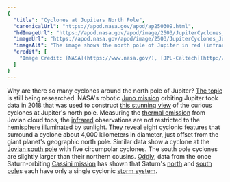 ```yaml
---
{
  "title": "Cyclones at Jupiters North Pole",
  "canonicalUrl": "https://apod.nasa.gov/apod/ap250309.html",
  "hdImageUrl": "https://apod.nasa.gov/apod/image/2503/JupiterCyclones_Juno_2362.jpg",
  "imageUrl": "https://apod.nasa.gov/apod/image/2503/JupiterCyclones_Juno_960.jpg",
  "imageAlt": "The image shows the north pole of Jupiter in red (infrared) light. Many cyclonic swirls surround the pole. Please see the explanation for more detailed information.",
  "credit": [
    "Image Credit: [NASA](https://www.nasa.gov/), [JPL-Caltech](http://www.jpl.nasa.gov/), [SwRI](http://www.swri.org/), [ASI](http://www.asi.it/en), [INAF](http://www.inaf.it/en), [JIRAM](https://www.jpl.nasa.gov/images/pia23594-junos-jiram-instrument/)"
  ]
}
---
```


Why are there so many cyclones around the north pole of Jupiter? [The topic](https://solarsystem.nasa.gov/news/347/nasa-juno-findings-jupiters-jet-streams-are-unearthly/) is still being researched. NASA's robotic [Juno mission](https://science.nasa.gov/mission/juno/) orbiting Jupiter took data in 2018 that was used to construct [this stunning view](https://photojournal.jpl.nasa.gov/catalog/PIA22335) of the curious cyclones at Jupiter's north pole. Measuring the [thermal emission](https://www.reddit.com/r/cats/comments/lj1x1o/thermal_cat/#lightbox) from Jovian cloud tops, the [infrared](https://science.nasa.gov/ems/07_infraredwaves/) observations are not restricted to the [hemisphere illuminated](https://apod.nasa.gov/apod/ap160914.html) by sunlight. [They reveal](https://www.nature.com/articles/nature25491) eight cyclonic features that surround a cyclone about 4,000 kilometers in diameter, just offset from the giant planet's geographic north pole. Similar data show a cyclone at the [Jovian south pole](https://apod.nasa.gov/apod/ap161025.html) with five circumpolar cyclones. The south pole cyclones are slightly larger than their northern cousins. [Oddly](https://i.imgur.com/mYiRh.png), data from the once Saturn-orbiting [Cassini mission](https://science.nasa.gov/mission/cassini/about-the-mission/) has shown that Saturn's [north](https://apod.nasa.gov/apod/ap250223.html) and [south pole](https://apod.nasa.gov/apod/ap081027.html)s each have only a single cyclonic [storm system](https://apod.nasa.gov/apod/ap130502.html).
